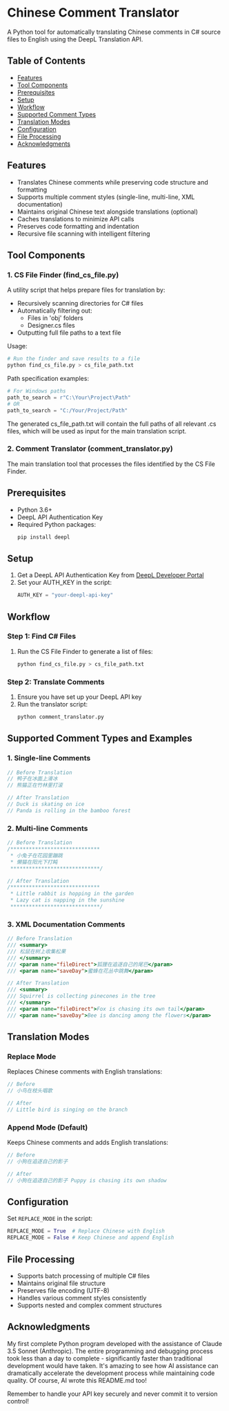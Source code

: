 # Chinese Comment Translator

A Python tool for automatically translating Chinese comments in C# source files to English using the DeepL Translation API.

## Table of Contents
- [Features](#features)
- [Tool Components](#tool-components)
- [Prerequisites](#prerequisites)
- [Setup](#setup)
- [Workflow](#workflow)
- [Supported Comment Types](#supported-comment-types-and-examples)
- [Translation Modes](#translation-modes)
- [Configuration](#configuration)
- [File Processing](#file-processing)
- [Acknowledgments](#acknowledgments)

## Features
- Translates Chinese comments while preserving code structure and formatting
- Supports multiple comment styles (single-line, multi-line, XML documentation)
- Maintains original Chinese text alongside translations (optional)
- Caches translations to minimize API calls
- Preserves code formatting and indentation
- Recursive file scanning with intelligent filtering

## Tool Components

### 1. CS File Finder (find_cs_file.py)
A utility script that helps prepare files for translation by:
- Recursively scanning directories for C# files
- Automatically filtering out:
  * Files in 'obj' folders
  * Designer.cs files
- Outputting full file paths to a text file

Usage:
```bash
# Run the finder and save results to a file
python find_cs_file.py > cs_file_path.txt
```

Path specification examples:
```python
# For Windows paths
path_to_search = r"C:\Your\Project\Path"
# OR
path_to_search = "C:/Your/Project/Path"
```

The generated cs_file_path.txt will contain the full paths of all relevant .cs files, which will be used as input for the main translation script.

### 2. Comment Translator (comment_translator.py)
The main translation tool that processes the files identified by the CS File Finder.

## Prerequisites
- Python 3.6+
- DeepL API Authentication Key
- Required Python packages:
  ```bash
  pip install deepl
  ```

## Setup
1. Get a DeepL API Authentication Key from [DeepL Developer Portal](https://www.deepl.com/pro-api)
2. Set your AUTH_KEY in the script:
   ```python
   AUTH_KEY = "your-deepl-api-key"
   ```

## Workflow

### Step 1: Find C# Files
1. Run the CS File Finder to generate a list of files:
   ```bash
   python find_cs_file.py > cs_file_path.txt
   ```

### Step 2: Translate Comments
1. Ensure you have set up your DeepL API key
2. Run the translator script:
   ```bash
   python comment_translator.py
   ```

## Supported Comment Types and Examples

### 1. Single-line Comments
```csharp
// Before Translation
// 鸭子在冰面上滑冰
// 熊猫正在竹林里打滚

// After Translation
// Duck is skating on ice
// Panda is rolling in the bamboo forest
```

### 2. Multi-line Comments
```csharp
// Before Translation
/*****************************
 * 小兔子在花园里蹦跳
 * 懒猫在阳光下打盹
 *****************************/

// After Translation
/*****************************
 * Little rabbit is hopping in the garden
 * Lazy cat is napping in the sunshine
 *****************************/
```

### 3. XML Documentation Comments
```csharp
// Before Translation
/// <summary>
/// 松鼠在树上收集松果
/// </summary>
/// <param name="fileDirect">狐狸在追逐自己的尾巴</param>
/// <param name="saveDay">蜜蜂在花丛中跳舞</param>

// After Translation
/// <summary>
/// Squirrel is collecting pinecones in the tree
/// </summary>
/// <param name="fileDirect">Fox is chasing its own tail</param>
/// <param name="saveDay">Bee is dancing among the flowers</param>
```

## Translation Modes

### Replace Mode
Replaces Chinese comments with English translations:
```csharp
// Before
// 小鸟在枝头唱歌

// After
// Little bird is singing on the branch
```

### Append Mode (Default)
Keeps Chinese comments and adds English translations:
```csharp
// Before
// 小狗在追逐自己的影子

// After
// 小狗在追逐自己的影子 Puppy is chasing its own shadow
```

## Configuration
Set `REPLACE_MODE` in the script:
```python
REPLACE_MODE = True  # Replace Chinese with English
REPLACE_MODE = False # Keep Chinese and append English
```

## File Processing
- Supports batch processing of multiple C# files
- Maintains original file structure
- Preserves file encoding (UTF-8)
- Handles various comment styles consistently
- Supports nested and complex comment structures

## Acknowledgments
My first complete Python program developed with the assistance of Claude 3.5 Sonnet (Anthropic). The entire programming and debugging process took less than a day to complete - significantly faster than traditional development would have taken. It's amazing to see how AI assistance can dramatically accelerate the development process while maintaining code quality. Of course, AI wrote this README.md too!

Remember to handle your API key securely and never commit it to version control!
